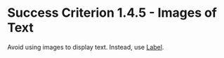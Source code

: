 # Success Criterion 1.4.5 - Images of Text

Avoid using images to display text. Instead, use [Label](https://docs.microsoft.com/en-us/xamarin/xamarin-forms/user-interface/text/label).
